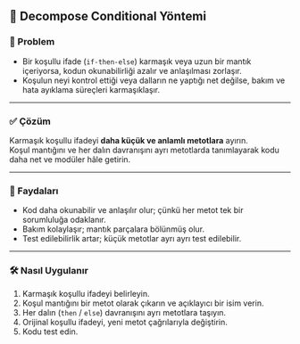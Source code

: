 ## 🧩 Decompose Conditional Yöntemi

### 🐞 Problem

- Bir koşullu ifade (`if-then-else`) karmaşık veya uzun bir mantık içeriyorsa, kodun okunabilirliği azalır ve anlaşılması zorlaşır.
- Koşulun neyi kontrol ettiği veya dalların ne yaptığı net değilse, bakım ve hata ayıklama süreçleri karmaşıklaşır.

---

### ✅ Çözüm

Karmaşık koşullu ifadeyi **daha küçük ve anlamlı metotlara** ayırın.  
Koşul mantığını ve her dalın davranışını ayrı metotlarda tanımlayarak kodu daha net ve modüler hâle getirin.

---

### 🌱 Faydaları

- Kod daha okunabilir ve anlaşılır olur; çünkü her metot tek bir sorumluluğa odaklanır.
- Bakım kolaylaşır; mantık parçalara bölünmüş olur.
- Test edilebilirlik artar; küçük metotlar ayrı ayrı test edilebilir.

---

### 🛠️ Nasıl Uygulanır

1. Karmaşık koşullu ifadeyi belirleyin.
2. Koşul mantığını bir metot olarak çıkarın ve açıklayıcı bir isim verin.
3. Her dalın (`then` / `else`) davranışını ayrı metotlara taşıyın.
4. Orijinal koşullu ifadeyi, yeni metot çağrılarıyla değiştirin.
5. Kodu test edin.
